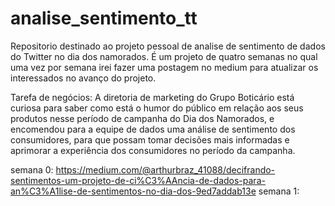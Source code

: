 # analise_sentimento_tt
Repositorio destinado ao projeto pessoal de analise de sentimento de dados do Twitter no dia dos namorados. É um projeto de quatro semanas no qual uma vez por semana irei fazer uma postagem no medium para atualizar os interessados no avanço do projeto.

Tarefa de negócios:
A diretoria de marketing do Grupo Boticário está curiosa para saber como está o humor do público em relação aos seus produtos nesse período de campanha do Dia dos Namorados, e encomendou para a equipe de dados uma análise de sentimento dos consumidores, para que possam tomar decisões mais informadas e aprimorar a experiência dos consumidores no período da campanha.

semana 0: https://medium.com/@arthurbraz_41088/decifrando-sentimentos-um-projeto-de-ci%C3%AAncia-de-dados-para-an%C3%A1lise-de-sentimentos-no-dia-dos-9ed7addab13e
semana 1: 

